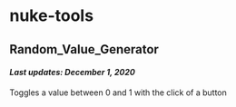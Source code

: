 # nuke-tools


## Random_Value_Generator
#### *Last updates: December 1, 2020*
Toggles a value between 0 and 1 with the click of a button
